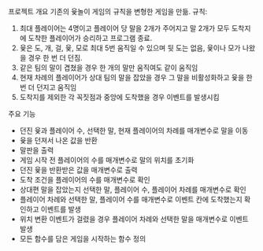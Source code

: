 프로젝트 개요
기존의 윷놀이 게임의 규칙을 변형한 게임을 만듦.
규칙:
1. 최대 플레이어는 4명이고 플레이어 당 말을 2개가 주어지고 말 2개가 모두 도착지에 도착한 플레이어가 승리하고 프로그램 종료.
2. 윷은 도, 개, 걸, 윷, 모로 최대 5번 움직일 수 있으며 뒷 도는 없음, 윷이나 모가 나왔을 경우 한 번 더 던짐.
3. 같은 팀의 말이 겹쳤을 경우 한 개의 말만 움직여도 같이 움직임
4. 현재 차례의 플레이어가 상대 팀의 말을 잡았을 경우 그 말을 비활성화하고 윷을 한 번 더 던지고 움직임
5. 도착지를 제외한 각 꼭짓점과 중앙에 도착했을 경우 이벤트를 발생시킴

주요 기능
- 던진 윷과 플레이어 수, 선택한 말, 현재 플레이어의 차례를 매개변수로 말을 이동
- 윷을 던져서 나온 값을 반환
- 말판을 출력
- 게임 시작 전 플레이어의 수를 매개변수로 말의 위치를 초기화
- 던진 윷을 반환받은 값을 매개변수로 출력
- 도착 조건을 플레이어의 수를 매개변수로 확인
- 상대편 말을 잡았는지 선택한 말, 플레이어 수, 플레이어 차례를 매개변수로 확인
- 플레이어 차례와 선택한 말, 플레이어 수를 매개변수로 이벤트 칸에 도착했는지 확인하고 이벤트를 발생
- 위치 변환 이벤트가 걸렸을 경우 플레이어 차례와 선택한 말을 매개변수로 이벤트 발생
- 모든 함수를 담은 게임을 시작하는 함수 정의
